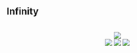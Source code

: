 Infinity
-------------
<p align="center">
<br>
<img src="http://infinitybot.gq/img/text-infinity.png">
<br>
<a href="https://discord.gg/gz2HqNc"><img src="https://img.shields.io/badge/Discord-Infinity-7289da.png?style=flat-square"></a>
<a href="http://infinitybot.gq/"><img src="https://img.shields.io/badge/Website-Infinity-green.png?style=flat-square"></a>
<a href="https://twitter.com/xdeltaFox1"><img src="https://img.shields.io/twitter/follow/xdeltaFox1.png?style=flat-square&label=Follow"></a>
</p>
